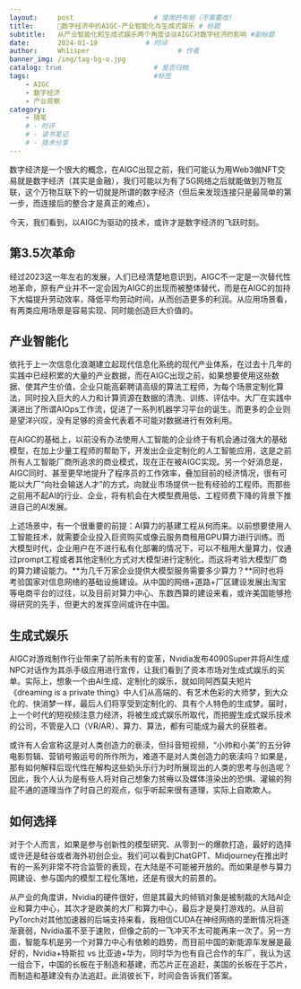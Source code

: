 ```yaml
---
layout:     post                    # 使用的布局（不需要改）
title:      🤖数字经济中的AIGC-产业智能化与生成式娱乐	# 标题 
subtitle:   从产业智能化和生成式娱乐两个角度谈谈AIGC对数字经济的影响 #副标题
date:       2024-01-10            # 时间
author:     Wh1isper                      # 作者
banner_img: /img/tag-bg-o.jpg
catalog: true                       # 是否归档
tags:                               #标签
    - AIGC
    - 数字经济
    - 产业观察
category:
    - 随笔
    # - 时评
    # - 读书笔记
    # - 技术分享
---
```


数字经济是一个很大的概念，在AIGC出现之前，我们可能认为用Web3做NFT交易就是数字经济（其实是金融），我们可能以为有了5G网络之后就能做到万物互联，这个万物互联下的一切就是所谓的数字经济（但后来发现连接只是最简单的第一步，而连接后的整合才是真正的难点）。

今天，我们看到，以AIGC为驱动的技术，或许才是数字经济的飞跃时刻。

## 第3.5次革命

经过2023这一年左右的发展，人们已经清楚地意识到，AIGC不一定是一次替代性地革命，原有产业并不一定会因为AIGC的出现而被整体替代，而是在AIGC的加持下大幅提升劳动效率，降低平均劳动时间，从而创造更多的利润。从应用场景看，有两类应用场景是容易实现、同时能创造巨大价值的。

## 产业智能化

依托于上一次信息化浪潮建立起现代信息化系统的现代产业体系，在过去十几年的实践中已经积累的大量的产业数据，而在AIGC出现之前，如果想要使用这些数据、使其产生价值，企业只能高薪聘请高级的算法工程师，为每个场景定制化算法，同时投入巨大的人力和计算资源在数据的清洗、训练、评估中。大厂在实践中演进出了所谓AIOps工作流，促进了一系列机器学习平台的诞生。而更多的企业则是望洋兴叹，没有足够的资金代表着不可能对数据进行有效利用。

在AIGC的基础上，以前没有办法使用人工智能的企业终于有机会通过强大的基础模型，在加上少量工程师的帮助下，开发出企业定制化的人工智能应用，这是之前所有人工智能厂商所追求的商业模式，现在正在被AIGC实现。另一个好消息是，AIGC同时、甚至更早地提升了程序员的工作效率，叠加目前的经济情况，很有可能以大厂“向社会输送人才”的方式，向就业市场提供一批有经验的工程师。而那些之前用不起AI的行业、企业，将有机会在大模型费用低、工程师费下降的背景下推进自己的AI发展。

上述场景中，有一个很重要的前提：AI算力的基建工程从何而来。以前想要使用人工智能技术，就需要企业投入巨资购买或像云服务商租用GPU算力进行训练。而大模型时代，企业用户在不进行私有化部署的情况下，可以不租用大量算力，仅通过prompt工程或者其他定制化方式对大模型进行定制化，而这将考验大模型厂商的算力建设能力。**为几千万家企业提供大模型服务需要多少算力？**同时也将考验国家对信息网络的基础设施建设。从中国的网络+道路+厂区建设发展出淘宝等电商平台的过往，以及目前对算力中心、东数西算的建设来看，或许美国能够抢得研究的先手，但更大的发挥空间或许在中国。


## 生成式娱乐

AIGC对游戏制作行业带来了前所未有的变革，Nvidia发布4090Super并将AI生成NPC对话作为其杀手级应用进行宣传，让我们看到了资本市场对生成式娱乐的买单。实际上，想象一个由AI生成、定制化的娱乐，就如同阿西莫夫短片《dreaming is a private thing》中人们从高端的、有艺术色彩的大师梦，到大众化的、快消梦一样，最后人们将享受到定制化的、具有个人特色的生成梦。届时，上一个时代的短视频注意力经济，将被生成式娱乐所取代，而把握生成式娱乐技术的公司，不管是入口（VR/AR）、算力、算法，都有可能成为最大的获胜者。

或许有人会宣称这是对人类创造力的亵渎，但抖音短视频，“小帅和小美”的五分钟电影剪辑、营销号搬运号的所作所为，难道不是对人类创造力的亵渎吗？如果是，那有如何解释后现代性在解构这些奶头乐行为时所展现出的人类的思考与创造呢？因此，我个人认为是有些人将对自己想象力贫瘠以及媒体渲染出的恐惧、灌输的狗屁不通的道理当作了时自己的观点，似乎听起来很有道理，实际上自欺欺人。

## 如何选择

对于个人而言，如果是参与创新性的模型研究、从零到一的爆款打造，最好的选择或许还是硅谷或者海外初创企业。我们可以看到ChatGPT、Midjourney在推出时有的一系列非常不符合监管的表现，在大陆是不可能被开放的。而如果是参与算力网建设、参与国内的模型工程化落地，还是有很大的前景的。

从产业的角度讲，Nvidia的硬件很好，但是其最大的倾销对象是被制裁的大陆AI企业和算力中心，其次才是欧美的大厂和算力中心，最后才是臭打游戏的。从目前PyTorch对其他加速器的后端支持来看，我相信CUDA在神经网络的垄断情况将逐渐衰弱，Nvidia虽不至于速败，但像之前的一飞冲天不太可能再来一次了。另一方面，智能车机是另一个对算力中心有依赖的趋势，而目前中国的新能源车发展是最好的，Nvidia+特斯拉 vs 比亚迪+华为，同时华为也有自己合作的车厂，我认为这一组合下，中国的长板在于制造和基建，而芯片正在追赶，美国的长板在于芯片，而制造和基建没有办法追赶。此消彼长下，时间会告诉我们答案。
